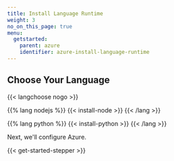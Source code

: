 ```yaml
---
title: Install Language Runtime
weight: 3
no_on_this_page: true
menu:
  getstarted:
    parent: azure
    identifier: azure-install-language-runtime
---
```


## Choose Your Language

{{< langchoose nogo >}}

{{% lang nodejs %}}
{{< install-node >}}
{{< /lang >}}

{{% lang python %}}
{{< install-python >}}
{{< /lang >}}

Next, we'll configure Azure.

{{< get-started-stepper >}}
